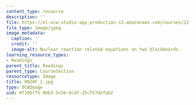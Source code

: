 ```yaml
---
content_type: resource
description: ''
file: https://ol-ocw-studio-app-production.s3.amazonaws.com/courses/22-01-introduction-to-nuclear-engineering-and-ionizing-radiation-fall-2016/0f19bff596b35c5b8cd725cf57defab2_0920F_1.jpg
file_type: image/jpeg
image_metadata:
  caption: ''
  credit: ''
  image-alt: Nuclear reaction related equations on two blackboards.
learning_resource_types:
- Readings
parent_title: Readings
parent_type: CourseSection
resourcetype: Image
title: 0920F_1.jpg
type: OCWImage
uid: 0f19bff5-96b3-5c5b-8cd7-25cf57defab2
---
```

